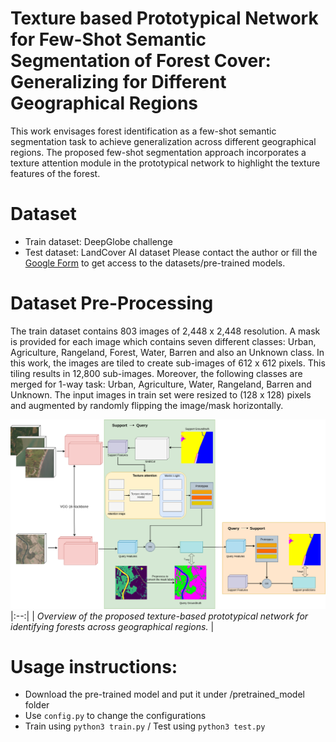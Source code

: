 # Texture based Prototypical Network for Few-Shot Semantic Segmentation of Forest Cover: Generalizing for Different Geographical Regions

This work envisages forest identification as a few-shot semantic segmentation task to achieve generalization across different geographical regions. The proposed few-shot segmentation approach incorporates a texture attention module in the prototypical network to highlight the texture features of the forest.

# Dataset
- Train dataset: DeepGlobe challenge
- Test dataset: LandCover AI dataset
Please contact the author or fill the [Google Form](https://forms.gle/1dpdjGmzrXgxCZf2A) to get access to the datasets/pre-trained models. 

# Dataset Pre-Processing
The train dataset contains 803 images of 2,448 x 2,448 resolution. A mask is provided for each image which contains seven different classes: Urban, Agriculture, Rangeland, Forest, Water, Barren and also an Unknown class.  In this work, the images are tiled to create sub-images of 612 x 612 pixels. This tiling results in 12,800 sub-images. Moreover, the following classes are merged for 1-way task: Urban, Agriculture, Water, Rangeland, Barren and Unknown. 
The input images in train set were resized to (128 x 128) pixels and augmented by randomly flipping the image/mask horizontally.

![Overview of the proposed texture-based prototypical network for identifying forests across geographical regions.](arch5.png)
|:--:| 
| *Overview of the proposed texture-based prototypical network for identifying forests across geographical regions.* |

# Usage instructions:
- Download the pre-trained model and put it under /pretrained_model folder
- Use `config.py` to change the configurations 
- Train using `python3 train.py` / Test using `python3 test.py`


